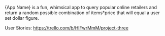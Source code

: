 {App Name} is a fun, whimsical app to query popular online retailers and return a random possible combination of items*price that will equal a user set dollar figure.

User Stories: https://trello.com/b/HlFwrMmM/project-three
